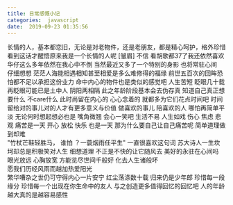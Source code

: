 ```yaml
---
title: 日常感慨小记
categories:  javascript
date:  2019-09-23 01:35:56
---
```



 
长情的人，基本都恋旧，无论是对老物件，还是老朋友，都是精心呵护，格外珍惜
 看到这话才醒悟原来我是一个长情的人呢 [皱眉] 
 不信 看胡歌都37了我还依然喜欢 华仔这么多年依然在我心中不倒 当然最近又多了一个特别的身影 也将常驻心间   
 仔细想想 茫茫人海能相遇相知甚至相爱是多么难修得的福缘 前世五百次的回眸恐怕都不足以承担这份业力  命中内心的物件也是类似的感觉吧
 人生苦短 眨眼几十载 再眨眼可能已是土中人 阴阳两相隔
 此之年龄阶段基本会去伪存真 知道自己真正想要什么 不care什么
 此时尚留在内心的 心心念着的 就都多为它们花点时间吧  时间留给对的事儿对的人才有更多意义与价值 做喜欢的事儿 陪喜欢的人 哪怕再简单平淡 无论何时想起想必也是
  嘴角微翘 会心一笑吧 
 生活不易 人生如戏 伤心 焦虑 悲观 痛苦是一天 开心 放松 快乐 也是一天 
 那为什么要自己让自己痛苦呢 
 简单道理做到却难  
  "竹杖芒鞋轻胜马， 谁怕 ？一蓑烟雨任平生" 一直很喜欢这句词  苏大诗人一生坎坷却总是积极笑对人生  细想道理 不正是不快的让它随风去 美好的永驻在心间吗  眼光放远 心胸放宽 方能览尽世间千般好 化去人生诸般坏  
 愿我们历经风雨而越加热爱阳光  
 繁华嘈杂之世仍可守得内心一片安宁 
 红尘荡涤数十载 归来仍是少年郎
 珍惜每一段缘分
 珍惜每一个出现在你生命中的友人
 与之创造更多值得回忆的回忆吧
  人的年龄越大真的是越容易感性



